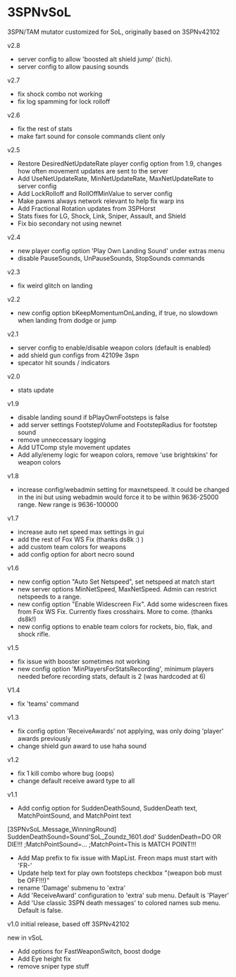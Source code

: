 # 3SPNvSoL
3SPN/TAM mutator customized for SoL, originally based on 3SPNv42102

v2.8
- server config to allow 'boosted alt shield jump' (tich).  
- server config to allow pausing sounds

v2.7
- fix shock combo not working
- fix log spamming for lock rolloff

v2.6
- fix the rest of stats
- make fart sound for console commands client only

v2.5
- Restore DesiredNetUpdateRate player config option from 1.9, changes how often movement updates are sent to the server
- Add UseNetUpdateRate, MinNetUpdateRate, MaxNetUpdateRate to server config
- Add LockRolloff and RollOffMinValue to server config
- Make pawns always network relevant to help fix warp ins
- Add Fractional Rotation updates from 3SPHorst
- Stats fixes for LG, Shock, Link, Sniper, Assault, and Shield
- Fix bio secondary not using newnet

v2.4
- new player config option 'Play Own Landing Sound' under extras menu
- disable PauseSounds, UnPauseSounds, StopSounds commands

v2.3
- fix weird glitch on landing

v2.2
- new config option bKeepMomentumOnLanding, if true, no slowdown when landing from dodge or jump

v2.1
- server config to enable/disable weapon colors (default is enabled)
- add shield gun configs from 42109e 3spn
- specator hit sounds / indicators

v2.0
- stats update

v1.9
- disable landing sound if bPlayOwnFootsteps is false
- add server settings FootstepVolume and FootstepRadius for footstep sound
- remove unneccessary logging
- Add UTComp style movement updates
- Add ally/enemy logic for weapon colors, remove 'use brightskins' for weapon colors

v1.8
- increase config/webadmin setting for maxnetspeed.  It could be changed in the ini but using webadmin 
would force it to be within 9636-25000 range.  New range is 9636-100000

v1.7
- increase auto net speed max settings in gui
- add the rest of Fox WS Fix (thanks ds8k :) )
- add custom team colors for weapons
- add config option for abort necro sound

v1.6
- new config option "Auto Set Netspeed", set netspeed at match start
- new server options MinNetSpeed, MaxNetSpeed.  Admin can restrict netspeeds to a range.  
- new config option "Enable Widescreen Fix".  Add some widescreen fixes from Fox WS Fix.  Currently fixes crosshairs.  More to come.  (thanks ds8k!)
- new config options to enable team colors for rockets, bio, flak, and shock rifle.  

v1.5
- fix issue with booster sometimes not working
- new config option 'MinPlayersForStatsRecording', minimum players needed before recording stats, default is 2 (was hardcoded at 6)

V1.4
- fix 'teams' command

v1.3
- fix config option 'ReceiveAwards' not applying, was only doing 'player' awards previously
- change shield gun award to use haha sound

v1.2
- fix 1 kill combo whore bug (oops)
- change default receive award type to all

v1.1
- Add config option for SuddenDeathSound, SuddenDeath text, MatchPointSound, and MatchPoint text

[3SPNvSoL.Message_WinningRound]
SuddenDeathSound=Sound'SoL_Zoundz_1601.dod'
SuddenDeath=DO OR DIE!!!
;MatchPointSound=...
;MatchPoint=This is MATCH POINT!!!

- Add Map prefix to fix issue with MapList.  Freon maps must start with 'FR-'
- Update help text for play own footsteps checkbox "(weapon bob must be OFF!!!)"
- rename 'Damage' submenu to 'extra'
- Add 'ReceiveAward' configuration to 'extra' sub menu.  Default is 'Player'
- Add 'Use classic 3SPN death messages' to colored names sub menu. Default is false.


v1.0 initial release, based off 3SPNv42102

new in vSoL
- Add options for FastWeaponSwitch, boost dodge
- Add Eye height fix
- remove sniper type stuff
